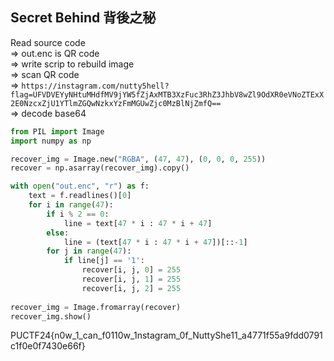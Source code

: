 ## Secret Behind 背後之秘

Read source code<br>
=> out.enc is QR code<br>
=> write scrip to rebuild image<br>
=> scan QR code<br>
=> `https://instagram.com/nutty5hell?flag=UFVDVEYyNHtuMHdfMV9jYW5fZjAxMTB3XzFuc3RhZ3JhbV8wZl9OdXR0eVNoZTExX2E0NzcxZjU1YTlmZGQwNzkxYzFmMGUwZjc0MzBlNjZmfQ==`<br>
=> decode base64

```py
from PIL import Image
import numpy as np

recover_img = Image.new("RGBA", (47, 47), (0, 0, 0, 255))
recover = np.asarray(recover_img).copy()

with open("out.enc", "r") as f:
    text = f.readlines()[0]
    for i in range(47):
        if i % 2 == 0:
            line = text[47 * i : 47 * i + 47]
        else:
            line = (text[47 * i : 47 * i + 47])[::-1]
        for j in range(47):
            if line[j] == '1':
                recover[i, j, 0] = 255
                recover[i, j, 1] = 255
                recover[i, j, 2] = 255
            
recover_img = Image.fromarray(recover)
recover_img.show()
```

PUCTF24{n0w_1_can_f0110w_1nstagram_0f_NuttyShe11_a4771f55a9fdd0791c1f0e0f7430e66f}
